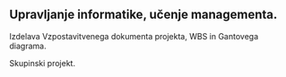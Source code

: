 ## Upravljanje informatike, učenje managementa.

Izdelava Vzpostavitvenega dokumenta projekta, WBS in Gantovega diagrama.

Skupinski projekt.
